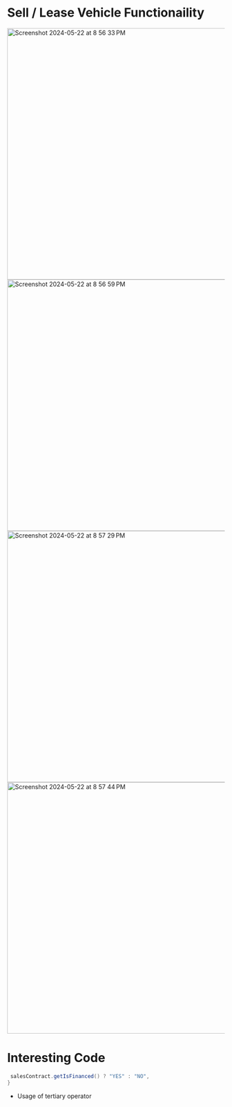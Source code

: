 # Sell / Lease Vehicle Functionaility
<img width="582" alt="Screenshot 2024-05-22 at 8 56 33 PM" src="https://github.com/nuhiii/WorkshopFive_CarDealershipPart2/assets/143645213/7803a75f-3406-4b60-8d78-3a60232de343">
<img width="582" alt="Screenshot 2024-05-22 at 8 56 59 PM" src="https://github.com/nuhiii/WorkshopFive_CarDealershipPart2/assets/143645213/cd7ef616-4b0a-4c87-9919-f1dd7603eb18">
<img width="582" alt="Screenshot 2024-05-22 at 8 57 29 PM" src="https://github.com/nuhiii/WorkshopFive_CarDealershipPart2/assets/143645213/1f639a47-7d40-4241-ae91-dce39605afae">
<img width="582" alt="Screenshot 2024-05-22 at 8 57 44 PM" src="https://github.com/nuhiii/WorkshopFive_CarDealershipPart2/assets/143645213/b1507086-acbe-4894-8852-143a51a43c50">

# Interesting Code
```java
 salesContract.getIsFinanced() ? "YES" : "NO",
}
```
- Usage of tertiary operator
